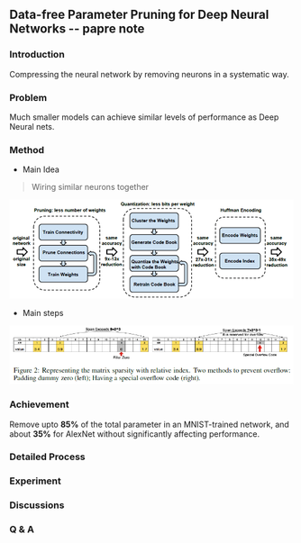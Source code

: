 ## Data-free Parameter Pruning for Deep Neural Networks -- papre note
### Introduction

Compressing the neural network by removing neurons in a systematic way.

### Problem

Much smaller models can achieve similar levels of performance as Deep Neural nets.

### Method

* Main Idea
> Wiring similar neurons together

<p align="center">
<img src="img/process1.png">
</p>

* Main steps

![methods](img/process2.png)

### Achievement

Remove upto **85%** of the total parameter in an MNIST-trained network, and about **35%** for AlexNet without significantly affecting performance.

### Detailed Process


### Experiment


### Discussions


### Q & A
